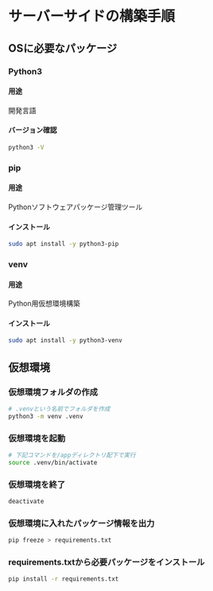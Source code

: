 #  サーバーサイドの構築手順

## OSに必要なパッケージ

### Python3

#### 用途

開発言語

#### バージョン確認

```bash
python3 -V
```

### pip

#### 用途

Pythonソフトウェアパッケージ管理ツール

#### インストール


```bash
sudo apt install -y python3-pip
```

### venv

#### 用途

Python用仮想環境構築

#### インストール

```bash
sudo apt install -y python3-venv
```

## 仮想環境

### 仮想環境フォルダの作成

```bash
# .venvという名前でフォルダを作成
python3 -m venv .venv
```

### 仮想環境を起動

```bash
# 下記コマンドを/appディレクトリ配下で実行
source .venv/bin/activate
```

### 仮想環境を終了

```bash
deactivate
```

### 仮想環境に入れたパッケージ情報を出力

```bash
pip freeze > requirements.txt
```

### requirements.txtから必要パッケージをインストール

```bash
pip install -r requirements.txt
